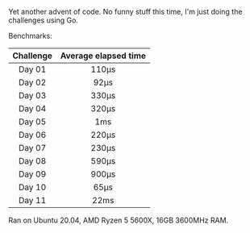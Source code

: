Yet another advent of code. No funny stuff this time, I'm just doing the challenges using Go.

Benchmarks:

| Challenge | Average elapsed time |
|:---------:|:--------------------:|
|  Day 01   |        110µs         |
|  Day 02   |         92µs         |
|  Day 03   |        330µs         |
|  Day 04   |        320µs         |
|  Day 05   |         1ms          |
|  Day 06   |        220µs         |
|  Day 07   |        230µs         |
|  Day 08   |        590µs         |
|  Day 09   |        900µs         |
|  Day 10   |         65µs         |
|  Day 11   |         22ms         |

Ran on Ubuntu 20.04, AMD Ryzen 5 5600X, 16GB 3600MHz RAM.